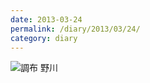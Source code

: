 ```yaml
---
date: 2013-03-24
permalink: /diary/2013/03/24/
category: diary
---
```


![調布 野川](http://instagram.com/p/XOh5NwyLid/media?size=l "調布 野川")